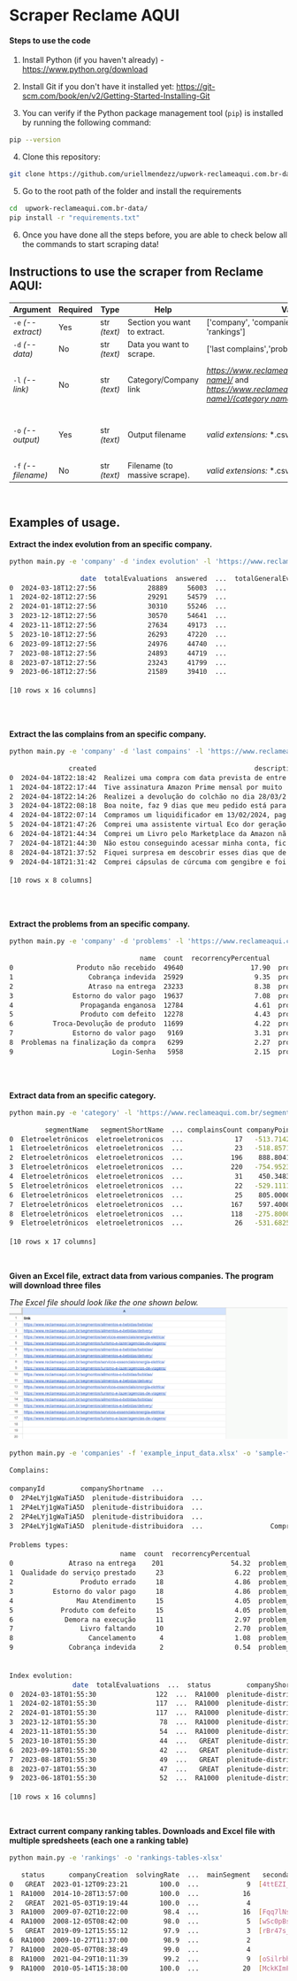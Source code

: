 # Scraper Reclame AQUI
#### Steps to use the code

1. Install Python (if you haven't already) - https://www.python.org/download

2. Install Git if  you don't have it installed yet: https://git-scm.com/book/en/v2/Getting-Started-Installing-Git

3. You can verify if the Python package management tool (```pip```) is installed by running the following command:
```bash
pip --version
```

4. Clone this repository:

```bash
git clone https://github.com/uriellmendezz/upwork-reclameaqui.com.br-data.git
```

5. Go to the root path of the folder and install the requirements

```bash
cd  upwork-reclameaqui.com.br-data/
pip install -r "requirements.txt"
```

6. Once you have done all the steps before, you are able to check below all the commands to start scraping data!

## Instructions to use the scraper from Reclame AQUI:

| **Argument** | **Required** | **Type** | **Help** | **Valid choices** | **Examples** | **Works for** |  
|-----------|-----------|--------------|-------|---------|---------|---------|
| ```-e``` *(--extract)* | Yes | str *(text)* | Section you want to extract. | ['company', 'companies', 'category', 'categories', 'rankings'] | ```-e 'category'```, ```-e 'categories'```, ```-e 'company'```, ```-e 'companies'```, ```-e 'rankings'```| - |
| ```-d``` *(--data)* | No | str *(text)* | Data you want to scrape. | ['last complains','problems','index evolution'] | ```-d 'last complains'```, ```-d ''problems''```, ```-d 'index evolution'``` | **['company']** |
| ```-l``` *(--link)* | No | str *(text)* | Category/Company link | <u>*https://www.reclameaqui.com.br/empresa/{company name}/*</u> and <u>*https://www.reclameaqui.com.br/segmentos/{segment name}/{category name}*</u> |*company link:*  ```-l 'https://www.reclameaqui.com.br/empresa/amazon/'```, *category link:*  ```-l 'https://www.reclameaqui.com.br/segmentos/beleza-e-estetica/higiene-pessoal/'```  | **['company', 'companies', 'category', 'categories']** |
| ```-o``` *(--output)* | Yes | str *(text)* | Output filename | *valid extensions:* *.csv  *.xlsx| ```-o 'test-file.csv'```, ```-o 'test-file.xlsx'```| **['company', 'companies', 'category', 'categories', 'rankings']** | 
| ```-f``` *(--filename)* | No | str *(text)* | Filename (to massive scrape). | *valid extensions:* *.csv  *.xlsx| ```-f 'links-banks-companies.csv'```, ```-f 'links-beauty-companies-ranking.xlsx'```| **['companies', 'categories']** | 

<br>

## Examples of usage.

**Extract the index evolution from an specific company.**
``` bash
python main.py -e 'company' -d 'index evolution' -l 'https://www.reclameaqui.com.br/empresa/amazon/' -o 'sample-amazon-index_evolution.csv'
```


``` bash
                  date  totalEvaluations  answered  ...  totalGeneralEvaluations status  companyShortname
0  2024-03-18T12:27:56             28889     56003  ...                      731  GREAT            amazon
1  2024-02-18T12:27:56             29291     54579  ...                      734  GREAT            amazon    
2  2024-01-18T12:27:56             30310     55246  ...                      702  GREAT            amazon    
3  2023-12-18T12:27:56             30570     54641  ...                      621  GREAT            amazon    
4  2023-11-18T12:27:56             27634     49173  ...                      516  GREAT            amazon    
5  2023-10-18T12:27:56             26293     47220  ...                      435  GREAT            amazon    
6  2023-09-18T12:27:56             24976     44740  ...                      360  GREAT            amazon    
7  2023-08-18T12:27:56             24893     44719  ...                      271  GREAT            amazon    
8  2023-07-18T12:27:56             23243     41799  ...                      161  GREAT            amazon    
9  2023-06-18T12:27:56             21589     39410  ...                       91  GREAT            amazon    

[10 rows x 16 columns]
```

<br>
<br>

**Extract the las complains from an specific company.**

``` bash
python main.py -e 'company' -d 'last compains' -l 'https://www.reclameaqui.com.br/empresa/amazon/' -o 'sample-amazon-complains.csv'
```


``` bash
               created                                        description  ...  companyId  companyShortname
0  2024-04-18T22:18:42  Realizei uma compra com data prevista de entre...  ...       7936            amazon  
1  2024-04-18T22:17:44  Tive assinatura Amazon Prime mensal por muito ...  ...       7936            amazon  
2  2024-04-18T22:14:26  Realizei a devolução do colchão no dia 28/03/2...  ...       7936            amazon  
3  2024-04-18T22:08:18  Boa noite, faz 9 dias que meu pedido está para...  ...       7936            amazon  
4  2024-04-18T22:07:14  Compramos um liquidificador em 13/02/2024, pag...  ...       7936            amazon  
5  2024-04-18T21:47:26  Comprei uma assistente virtual Eco dor geração...  ...       7936            amazon  
6  2024-04-18T21:44:34  Comprei um Livro pelo Marketplace da Amazon nã...  ...       7936            amazon  
7  2024-04-18T21:44:30  Não estou conseguindo acessar minha conta, fic...  ...       7936            amazon  
8  2024-04-18T21:37:52  Fiquei surpresa em descobrir esses dias que de...  ...       7936            amazon  
9  2024-04-18T21:31:42  Comprei cápsulas de cúrcuma com gengibre e foi...  ...       7936            amazon  

[10 rows x 8 columns]
```
<br>
<br>

**Extract the problems from an specific company.**


``` bash
python main.py -e 'company' -d 'problems' -l 'https://www.reclameaqui.com.br/empresa/amazon/' -o 'sample-amazon-problems.csv'
```

``` bash
                                 name  count  recorrencyPercentual          type companyId
0                Produto não recebido  49640                 17.90  problem_type      7936
1                   Cobrança indevida  25929                  9.35  problem_type      7936
2                   Atraso na entrega  23233                  8.38  problem_type      7936
3               Estorno do valor pago  19637                  7.08  problem_type      7936
4                 Propaganda enganosa  12784                  4.61  problem_type      7936
5                 Produto com defeito  12278                  4.43  problem_type      7936
6          Troca-Devolução de produto  11699                  4.22  problem_type      7936
7               Estorno do valor pago   9169                  3.31  problem_type      7936
8  Problemas na finalização da compra   6299                  2.27  problem_type      7936
9                         Login-Senha   5958                  2.15  problem_type      7936
```

<br>
<br>

**Extract data from an specific category.**

``` bash
python main.py -e 'category' -l 'https://www.reclameaqui.com.br/segmentos/eletroeletronicos/eletroeletronicos-acessorios/' -o 'sample-electronicos-category.csv'
```
```bash
         segmentName   segmentShortName  ... complainsCount companyPoints
0  Eletroeletrônicos  eletroeletronicos  ...             17   -513.714286
1  Eletroeletrônicos  eletroeletronicos  ...             23   -518.857143
2  Eletroeletrônicos  eletroeletronicos  ...            196    888.804170
3  Eletroeletrônicos  eletroeletronicos  ...            220   -754.952381
4  Eletroeletrônicos  eletroeletronicos  ...             31    450.348399
5  Eletroeletrônicos  eletroeletronicos  ...             22   -529.111111
6  Eletroeletrônicos  eletroeletronicos  ...             25    805.000000
7  Eletroeletrônicos  eletroeletronicos  ...            167    597.400000
8  Eletroeletrônicos  eletroeletronicos  ...            118   -275.800000
9  Eletroeletrônicos  eletroeletronicos  ...             26   -531.682540

[10 rows x 17 columns]
```

<br>

**Given an Excel file, extract data from various companies. The program will download three files**

*The Excel file should look like the one shown below.*
![example of template](example-excel-image.png)

``` bash
python main.py -e 'companies' -f 'example_input_data.xlsx' -o 'sample-from_excel-companies.csv'
```

```bash
Complains:

companyId         companyShortname  ...                                              title    status
0  2P4eLYj1gWaTiA5D  plenitude-distribuidora  ...                                Compra de um litro.  ANSWERED
1  2P4eLYj1gWaTiA5D  plenitude-distribuidora  ...                             Livro faltando páginas  ANSWERED
2  2P4eLYj1gWaTiA5D  plenitude-distribuidora  ...                               Produto não entregue  ANSWERED
3  2P4eLYj1gWaTiA5D  plenitude-distribuidora  ...                 Comprei o livro de HERNANES SANTOS  ANSW

Problems types:
                            name  count  recorrencyPercentual          type         companyId
0              Atraso na entrega    201                 54.32  problem_type  2P4eLYj1gWaTiA5D
1  Qualidade do serviço prestado     23                  6.22  problem_type  2P4eLYj1gWaTiA5D
2                 Produto errado     18                  4.86  problem_type  2P4eLYj1gWaTiA5D
3          Estorno do valor pago     18                  4.86  problem_type  2P4eLYj1gWaTiA5D
4                Mau Atendimento     15                  4.05  problem_type  2P4eLYj1gWaTiA5D
5            Produto com defeito     15                  4.05  problem_type  2P4eLYj1gWaTiA5D
6             Demora na execução     11                  2.97  problem_type  2P4eLYj1gWaTiA5D
7                 Livro faltando     10                  2.70  problem_type  2P4eLYj1gWaTiA5D
8                   Cancelamento      4                  1.08  problem_type  2P4eLYj1gWaTiA5D
9              Cobrança indevida      2                  0.54  problem_type  2P4eLYj1gWaTiA5D


Index evolution:
                date  totalEvaluations  ...  status         companyShortname
0  2024-03-18T01:55:30               122  ...  RA1000  plenitude-distribuidora
1  2024-02-18T01:55:30               117  ...  RA1000  plenitude-distribuidora
2  2024-01-18T01:55:30               117  ...  RA1000  plenitude-distribuidora
3  2023-12-18T01:55:30                78  ...  RA1000  plenitude-distribuidora
4  2023-11-18T01:55:30                54  ...  RA1000  plenitude-distribuidora
5  2023-10-18T01:55:30                44  ...   GREAT  plenitude-distribuidora
6  2023-09-18T01:55:30                42  ...   GREAT  plenitude-distribuidora
7  2023-08-18T01:55:30                49  ...   GREAT  plenitude-distribuidora
8  2023-07-18T01:55:30                47  ...   GREAT  plenitude-distribuidora
9  2023-06-18T01:55:30                52  ...  RA1000  plenitude-distribuidora

[10 rows x 16 columns]
```
<br>

**Extract current company ranking tables. Downloads and Excel file with multiple spredsheets (each one a ranking table)**

```bash
python main.py -e 'rankings' -o 'rankings-tables-xlsx'
```

```bash
   status      companyCreation  solvingRate  ...  mainSegment   secondarySegments  hasVerified
0   GREAT  2023-01-12T09:23:21        100.0  ...            9  [4ttEZI_ZlW4M-aIY]        False
1  RA1000  2014-10-28T13:57:00        100.0  ...           16                  []        False
2   GREAT  2021-05-03T19:19:44        100.0  ...            4                  []        False
3  RA1000  2009-07-02T10:22:00         98.4  ...           16  [Fqq7lNsvZxZHN-HA]        False
4  RA1000  2008-12-05T08:42:00         98.0  ...            5  [wSc0pBs0xq3zS4aR]        False
5   GREAT  2019-09-12T15:55:12         97.9  ...            3  [rBr47s_1-5ca6TcT]         True
6  RA1000  2009-10-27T11:37:00         98.9  ...            2                  []        False
7  RA1000  2020-05-07T08:38:49         99.0  ...            4                  []        False
8  RA1000  2021-04-29T10:11:39         99.2  ...            9  [oSilrbhvXd-1__C1]        False
9  RA1000  2010-05-14T15:38:00        100.0  ...           20  [MckKImFcBkMhvQtb]        False
```